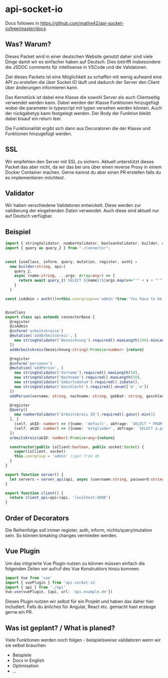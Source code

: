 # api-socket-io

Docs followes in https://github.com/mathe42/api-socket-io/tree/master/docs

## Was? Warum?
Dieses Packet wird in einer deutschen Website genutzt daher sind viele Dinge damit wir es einfacher haben auf Deutsch. Dies betrifft insbesondere die JSDOC comments für intellisense in VSCode und die Validatoren.

Ziel dieses Packets ist eine Möglichkeit zu schaffen mit wenig aufwand eine API zu erstellen die über Socket.IO läuft und dadurch der Server den Client über änderungen informieren kann.

Das Kernstück ist dabei eine Klasse die sowohl Server als auch Clientseitig verwendet werden kann.
Dabei werden der Klasse Funktionen hinzugefügt wobei die parameter in typescript mit typen versehen werden können. Auch der rückgabetyp kann festgelegt werden. Der Body der Funktion bleibt dabei bisauf ein return leer.

Die Funktionalität ergibt sich dann aus Decoratoren die der Klasse und Funktionen hinzugefügt werden.

## SSL
Wir empfehlen den Server mit SSL zu sichern. Aktuell unterstützt dieses Packet das aber nicht, da wir das bei uns über einen reverse Proxy in einem Docker Container machen. Gerne kannst du aber einen PR erstellen falls du es implementieren möchtest.

## Validator
Wir haben verschiedene Validatoren entwickelt. Diese werden zur validierung der eingehenden Daten verwendet. Auch diese sind aktuell nur auf Deutsch verfügbar.

## Beispiel

```ts
import { stringValidator, numberValidator, booleanValidator, builder, connectorBase, server as server_api, client as client_api } from "api-socket-io";
import { query as query_2 } from "./connector";
 

const {useClass, inform, query, mutation, register, auth} = 
  new builder<string, api>(
    query_2, 
    async (name:string, ...args: Array<any>) => {
      return await query_2(`SELECT ${name}(${args.map(v=>"'" + v + "'").join(',')}) AS r`).then(v=>v[0].r)
    }
  )

const isAdmin = auth(()=>this.usergroup==='admin'?true:'You have to be Admin to use this method.')


@useClass
export class api extends connectorBase {
  @register
  @isAdmin
  @inform('arbeitskreise')
  @mutation('addArbeitskreis', [
    new stringValidator('Bezeichnung').required().maxLength(100).minLength(3)
  ])
  addArbeitskreis(bezeichnung:string):Promise<number> {return}

  @register
  @inform('personen')
  @mutation('addPerson', [
    new stringValidator('Vorname').required().maxLength(50),
    new stringValidator('Nachname').required().maxLength(50),
    new stringValidator('Geburtsdatum').required().isDate(),
    new stringValidator('Geschlecht').required().enum(['m','w'])
  ])
  addPerson(vorname: string, nachname: string, gebDat: string, geschlecht: 'm'|'w'):Promise<number> {return}

  @register
  @query([
    new numberValidator('Arbeitskreis ID').required().ganz().min(1)
  ], [
    (self, akID: number) => ({name: 'default', abfrage: `SELECT * FROM arbeitskreise WHERE ID = ${akID}`}),
    (self, akID: number) => ({name: 'mitglieder', abfrage: `SELECT a.personID, p.vorname, p.nachname, p.gebDat, p.geschlecht, a.date, a.neuerStatus, a.ID FROM person_arbeitskreis a, personen p WHERE p.ID = a.personID AND a.akID = ${akID} ORDER BY p.ID`})
  ])
  arbeitskreis(akID: number):Promise<any>{return}

  constructor(public isClient:boolean, public socket:Socket) {
    super(isClient, socket)
    this.usergroup = 'admin' //get from db
  }
}

export function server() {
  let servers = server_api(api, async (username:string, password:string)=>false, async ()=>[])
}

export function client() {
  return client_api<api>(api, 'localhost:4000')
}

```

## Order of Decorators
Die Reihenfolge soll immer register, auth, inform, nichts/query/mutation sein. So können breaking changes vermieden werden.

## Vue Plugin
Um das intigrierte Vue Plugin nutzen zu können müssen einfach die folgenden Zeilen vor aufruf des Vue Konstruktors hinzu kommen.

```ts
import Vue from 'vue'
import { vuePlugin } from 'api-socket-io'
import { api } from './api'
Vue.use(vuePlugin, {api, url: 'api.example.de'})
```

Dieses Plugin nutzen wir selbst für ein Projekt und haben das daher hier includiert. Falls du änliches für Angular, React etc. gemacht hast erzeuge gerne ein PR.

## Was ist geplant? / What is planed?
Viele Funktionen werden noch folgen - beispielsweise validatoren wenn wir sie selbst brauchen. 
* Beispiele
* Docs in English
* Optimisation
* ...